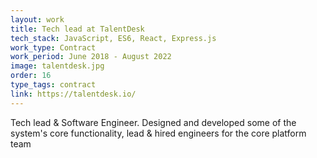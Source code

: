 ```yaml
---
layout: work
title: Tech lead at TalentDesk
tech_stack: JavaScript, ES6, React, Express.js
work_type: Contract
work_period: June 2018 - August 2022
image: talentdesk.jpg
order: 16
type_tags: contract
link: https://talentdesk.io/
---
```

Tech lead & Software Engineer. Designed and developed some of the system's core functionality,
lead & hired engineers for the core platform team
